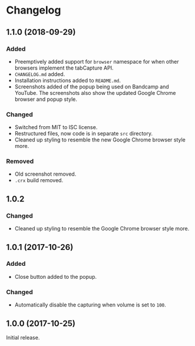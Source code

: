 # Changelog

## 1.1.0 (2018-09-29)
### Added
- Preemptively added support for `browser` namespace for when other browsers implement the tabCapture API.
- `CHANGELOG.md` added.
- Installation instructions added to `README.md`.
- Screenshots added of the popup being used on Bandcamp and YouTube. The screenshots also show the updated Google Chrome browser and popup style.
### Changed
- Switched from MIT to ISC license.
- Restructured files, now code is in separate `src` directory.
- Cleaned up styling to resemble the new Google Chrome browser style more.
### Removed
- Old screenshot removed.
- `.crx` build removed.

## 1.0.2
### Changed
- Cleaned up styling to resemble the Google Chrome browser style more.

## 1.0.1 (2017-10-26)
### Added
- Close button added to the popup.
### Changed
- Automatically disable the capturing when volume is set to `100`.

## 1.0.0 (2017-10-25)
Initial release.
